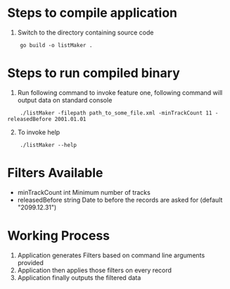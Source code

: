 # Steps to compile application
1. Switch to the directory containing source code
```
    go build -o listMaker .
```


# Steps to run compiled binary
1. Run following command to invoke feature one, following command will output data on standard console
```
    ./listMaker -filepath path_to_some_file.xml -minTrackCount 11 -releasedBefore 2001.01.01
```

2. To invoke help
```
    ./listMaker --help
```

# Filters Available

* minTrackCount int
    	Minimum number of tracks
* releasedBefore string
    	Date to before the records are asked for (default "2099.12.31")


# Working Process
1. Application generates Filters based on command line arguments provided
2. Application then applies those filters on every record
3. Application finally outputs the filtered data
